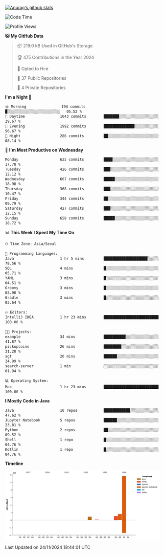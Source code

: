 [![Anurag's github stats](https://github-readme-stats.vercel.app/api?username=hajubal)](https://github.com/anuraghazra/github-readme-stats)

<!--START_SECTION:waka-->
![Code Time](http://img.shields.io/badge/Code%20Time-137%20hrs%2041%20mins-blue)

![Profile Views](http://img.shields.io/badge/Profile%20Views-0-blue)

**🐱 My GitHub Data** 

> 📦 219.0 kB Used in GitHub's Storage 
 > 
> 🏆 475 Contributions in the Year 2024
 > 
> 💼 Opted to Hire
 > 
> 📜 37 Public Repositories 
 > 
> 🔑 4 Private Repositories 
 > 
**I'm a Night 🦉** 

```text
🌞 Morning                194 commits         █░░░░░░░░░░░░░░░░░░░░░░░░   05.52 % 
🌆 Daytime                1043 commits        ███████░░░░░░░░░░░░░░░░░░   29.67 % 
🌃 Evening                1992 commits        ██████████████░░░░░░░░░░░   56.67 % 
🌙 Night                  286 commits         ██░░░░░░░░░░░░░░░░░░░░░░░   08.14 % 
```
📅 **I'm Most Productive on Wednesday** 

```text
Monday                   625 commits         ████░░░░░░░░░░░░░░░░░░░░░   17.78 % 
Tuesday                  426 commits         ███░░░░░░░░░░░░░░░░░░░░░░   12.12 % 
Wednesday                667 commits         █████░░░░░░░░░░░░░░░░░░░░   18.98 % 
Thursday                 368 commits         ███░░░░░░░░░░░░░░░░░░░░░░   10.47 % 
Friday                   344 commits         ██░░░░░░░░░░░░░░░░░░░░░░░   09.79 % 
Saturday                 427 commits         ███░░░░░░░░░░░░░░░░░░░░░░   12.15 % 
Sunday                   658 commits         █████░░░░░░░░░░░░░░░░░░░░   18.72 % 
```


📊 **This Week I Spent My Time On** 

```text
🕑︎ Time Zone: Asia/Seoul

💬 Programming Languages: 
Java                     1 hr 5 mins         ████████████████████░░░░░   78.56 % 
SQL                      4 mins              █░░░░░░░░░░░░░░░░░░░░░░░░   05.71 % 
YAML                     3 mins              █░░░░░░░░░░░░░░░░░░░░░░░░   04.51 % 
Groovy                   3 mins              █░░░░░░░░░░░░░░░░░░░░░░░░   03.90 % 
Gradle                   3 mins              █░░░░░░░░░░░░░░░░░░░░░░░░   03.64 % 

🔥 Editors: 
IntelliJ IDEA            1 hr 23 mins        █████████████████████████   100.00 % 

🐱‍💻 Projects: 
example                  34 mins             ██████████░░░░░░░░░░░░░░░   41.87 % 
pickupcoins              26 mins             ████████░░░░░░░░░░░░░░░░░   31.20 % 
sgt                      20 mins             ██████░░░░░░░░░░░░░░░░░░░   24.99 % 
search-server            1 min               ░░░░░░░░░░░░░░░░░░░░░░░░░   01.94 % 

💻 Operating System: 
Mac                      1 hr 23 mins        █████████████████████████   100.00 % 
```

**I Mostly Code in Java** 

```text
Java                     10 repos            ████████████░░░░░░░░░░░░░   47.62 % 
Jupyter Notebook         5 repos             ██████░░░░░░░░░░░░░░░░░░░   23.81 % 
Python                   2 repos             ██░░░░░░░░░░░░░░░░░░░░░░░   09.52 % 
Shell                    1 repo              █░░░░░░░░░░░░░░░░░░░░░░░░   04.76 % 
Kotlin                   1 repo              █░░░░░░░░░░░░░░░░░░░░░░░░   04.76 % 
```



**Timeline**

![Lines of Code chart](https://raw.githubusercontent.com/hajubal/hajubal/main/assets/bar_graph.png)


 Last Updated on 24/11/2024 18:44:01 UTC
<!--END_SECTION:waka-->